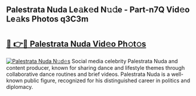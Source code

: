 ## Palestrata Nuda Le𝚊k𝚎d N𝚞𝚍e - Part-n7Q Vid𝚎o Le𝚊ks Photos q3C3m

# <h2><a href="http://fbbksbx.evod.top/?m=Palestrata+Nuda">🔗 👉🔴 Palestrata Nuda Vid𝚎o Ph𝚘t𝚘s</a></h2>

[![Palestrata Nuda N𝚞d𝚎s](https://i.imgur.com/8V9OHl7.gif)](http://fbbksbx.evod.top/?m=Palestrata+Nuda)
Social media celebrity Palestrata Nuda and content producer, known for sharing dance and lifestyle themes through collaborative dance routines and brief videos. Palestrata Nuda is a well-known public figure, recognized for his distinguished career in politics and diplomacy. 
